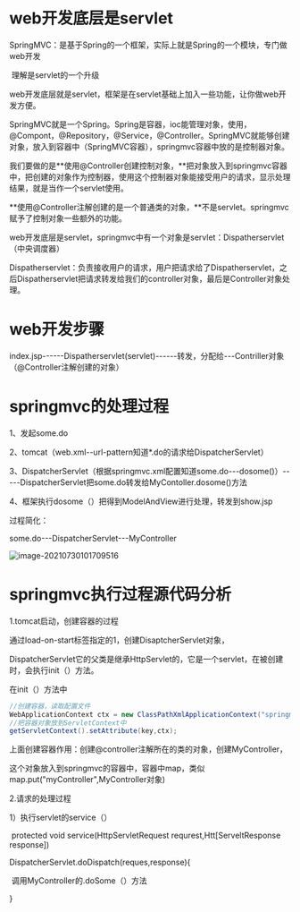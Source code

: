# web开发底层是servlet

SpringMVC：是基于Spring的一个框架，实际上就是Spring的一个模块，专门做web开发

​						理解是servlet的一个升级



​						web开发底层就是servlet，框架是在servlet基础上加入一些功能，让你做web开发方便。



SpringMVC就是一个Spring。Spring是容器，ioc能管理对象，使用<bean>，@Compont，@Repository，@Service，@Controller。SpringMVC就能够创建对象，放入到容器中（SpringMVC容器），springmvc容器中放的是控制器对象。



我们要做的是**使用@Controller创建控制对象，**把对象放入到springmvc容器中，把创建的对象作为控制器，使用这个控制器对象能接受用户的请求，显示处理结果，就是当作一个servlet使用。



**使用@Controller注解创建的是一个普通类的对象，**不是servlet。springmvc赋予了控制对象一些额外的功能。



web开发底层是servlet，springmvc中有一个对象是servlet：Dispatherservlet（中央调度器）

Dispatherservlet：负责接收用户的请求，用户把请求给了Dispatherservlet，之后Dispatherservlet把请求转发给我们的controller对象，最后是Controller对象处理。



# web开发步骤

index.jsp------Dispatherservlet(servlet)------转发，分配给---Contriller对象（@Controller注解创建的对象）



# springmvc的处理过程

1、发起some.do

2、tomcat（web.xml--url-pattern知道*.do的请求给DispatcherServlet）

3、DispatcherServlet（根据springmvc.xml配置知道some.do---dosome()）-----DispatcherServlet把some.do转发给MyContoller.dosome()方法

4、框架执行dosome（）把得到ModelAndView进行处理，转发到show.jsp



过程简化：

some.do---DispatcherServlet---MyController

![image-20210730101709516](D:\springboot_practice\springmvc\images\image-20210730101709516.png)





# springmvc执行过程源代码分析

1.tomcat启动，创建容器的过程

通过load-on-start标签指定的1，创建DisaptcherServlet对象，

DispatcherServlet它的父类是继承HttpServlet的，它是一个servlet，在被创建时，会执行init（）方法。

在init（）方法中

```java
//创建容器，读取配置文件
WebApplicationContext ctx = new ClassPathXmlApplicationContext("springmvc.xml");
//把容器对象放到ServletContext中
getServletContext().setAttribute(key,ctx);
```



上面创建容器作用：创建@controller注解所在的类的对象，创建MyController，

这个对象放入到springmvc的容器中，容器中map，类似map.put("myController",MyController对象)



2.请求的处理过程

1）执行servlet的service（）

​	protected void service(HttpServletRequest requrest,Htt[ServeltResponse response])



DispatcherServlet.doDispatch(reques,response){

​		调用MyController的.doSome（）方法

}





































